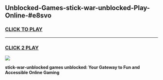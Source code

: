 
## Unblocked-Games-stick-war-unblocked-Play-Online-#e8svo
<h3>
<a href="https://premium.freeplayer.one?title=stick-war-unblocked&ref=24F">CLICK TO PLAY</a></h3>
<hr>

<h3>
<a href="https://premium.freeplayer.one?title=stick-war-unblocked&ref=24F">CLICK 2 PLAY</a>
  
</h3>

<a href="https://premium.freeplayer.one?title=stick-war-unblocked&ref=24F/"><img src="https://clearcache.store/games.png"></a>


**stick-war-unblocked games unblocked: Your Gateway to Fun and Accessible Online Gaming**
